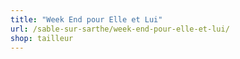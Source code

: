 ```yaml
---
title: "Week End pour Elle et Lui"
url: /sable-sur-sarthe/week-end-pour-elle-et-lui/
shop: tailleur
---
```

